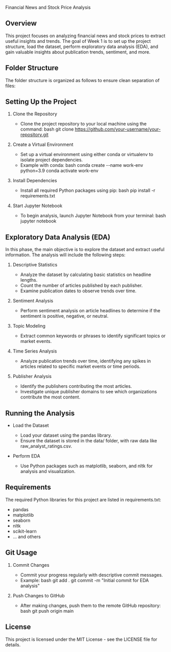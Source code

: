  Financial News and Stock Price Analysis

## Overview

This project focuses on analyzing financial news and stock prices to extract useful insights and trends. The goal of Week 1 is to set up the project structure, load the dataset, perform exploratory data analysis (EDA), and gain valuable insights about publication trends, sentiment, and more.

## Folder Structure

The folder structure is organized as follows to ensure clean separation of files:

## Setting Up the Project

1. Clone the Repository
   - Clone the project repository to your local machine using the command:
     bash
     git clone https://github.com/your-username/your-repository.git
2. Create a Virtual Environment
   - Set up a virtual environment using either conda or virtualenv to isolate project dependencies.
   - Example with conda:
     bash
     conda create --name work-env python=3.9
     conda activate work-env
3. Install Dependencies

   - Install all required Python packages using pip:
     bash
     pip install -r requirements.txt

4. Start Jupyter Notebook
   - To begin analysis, launch Jupyter Notebook from your terminal:
     bash
     jupyter notebook

## Exploratory Data Analysis (EDA)

In this phase, the main objective is to explore the dataset and extract useful information. The analysis will include the following steps:

1. Descriptive Statistics

   - Analyze the dataset by calculating basic statistics on headline lengths.
   - Count the number of articles published by each publisher.
   - Examine publication dates to observe trends over time.

2. Sentiment Analysis
   - Perform sentiment analysis on article headlines to determine if the sentiment is positive, negative, or neutral.
3. Topic Modeling

   - Extract common keywords or phrases to identify significant topics or market events.

4. Time Series Analysis

   - Analyze publication trends over time, identifying any spikes in articles related to specific market events or time periods.

5. Publisher Analysis
   - Identify the publishers contributing the most articles.
   - Investigate unique publisher domains to see which organizations contribute the most content.

## Running the Analysis

- Load the Dataset

  - Load your dataset using the pandas library.
  - Ensure the dataset is stored in the data/ folder, with raw data like raw_analyst_ratings.csv.

- Perform EDA
  - Use Python packages such as matplotlib, seaborn, and nltk for analysis and visualization.

## Requirements

The required Python libraries for this project are listed in requirements.txt:

- pandas
- matplotlib
- seaborn
- nltk
- scikit-learn
- ... and others

## Git Usage

1. Commit Changes

   - Commit your progress regularly with descriptive commit messages.
   - Example:
     bash
     git add .
     git commit -m "Initial commit for EDA analysis"

2. Push Changes to GitHub
   - After making changes, push them to the remote GitHub repository:
     bash
     git push origin main

## License

This project is licensed under the MIT License - see the LICENSE file for details.

